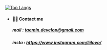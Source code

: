 [![Top Langs](https://github-readme-stats.vercel.app/api/top-langs/?username=TeMlN&theme=dark&hide=css,html,javascript,mustache)](https://github.com/anuraghazra/github-readme-stats)

* #### 🏄‍♂️ Contact me
  ##### *mail : taemin.develop@gmail.com*
  ##### *insta : https://www.instagram.com/liilovo/*
